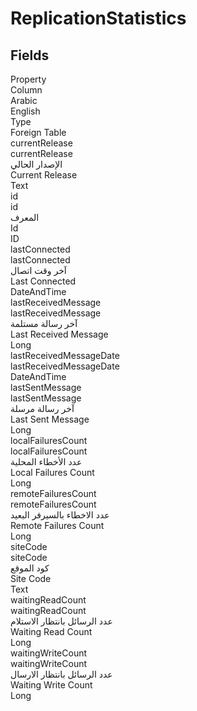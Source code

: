 # ReplicationStatistics

<ContentFilter/>

<div class='searchable'>

## Fields

<div class="row header-row">
<div class="cell">Property</div>
<div class="cell">Column</div>
<div class="cell">Arabic</div>
<div class="cell">English</div>
<div class="cell">Type</div>
<div class="cell">Foreign Table</div>
</div><div class="row searchable" id="currentRelease">
<div class="cell" data-label="Property">currentRelease</div>
<div class="cell" data-label="Column">currentRelease</div>
<div class="cell" data-label="Arabic">الإصدار الحالي</div>
<div class="cell" data-label="English">Current Release</div>
<div class="cell" data-label="Type">Text</div>

</div>

<div class="row searchable" id="id">
<div class="cell" data-label="Property">id</div>
<div class="cell" data-label="Column">id</div>
<div class="cell" data-label="Arabic">المعرف</div>
<div class="cell" data-label="English">Id</div>
<div class="cell" data-label="Type">ID</div>

</div>

<div class="row searchable" id="lastConnected">
<div class="cell" data-label="Property">lastConnected</div>
<div class="cell" data-label="Column">lastConnected</div>
<div class="cell" data-label="Arabic">آخر وقت اتصال</div>
<div class="cell" data-label="English">Last Connected</div>
<div class="cell" data-label="Type">DateAndTime</div>

</div>

<div class="row searchable" id="lastReceivedMessage">
<div class="cell" data-label="Property">lastReceivedMessage</div>
<div class="cell" data-label="Column">lastReceivedMessage</div>
<div class="cell" data-label="Arabic">آخر رسالة مستلمة</div>
<div class="cell" data-label="English">Last Received Message</div>
<div class="cell" data-label="Type">Long</div>

</div>

<div class="row searchable" id="lastReceivedMessageDate">
<div class="cell" data-label="Property">lastReceivedMessageDate</div>
<div class="cell" data-label="Column">lastReceivedMessageDate</div>
<div class="cell" data-label="Arabic"></div>
<div class="cell" data-label="English"></div>
<div class="cell" data-label="Type">DateAndTime</div>

</div>

<div class="row searchable" id="lastSentMessage">
<div class="cell" data-label="Property">lastSentMessage</div>
<div class="cell" data-label="Column">lastSentMessage</div>
<div class="cell" data-label="Arabic">آخر رسالة مرسلة</div>
<div class="cell" data-label="English">Last Sent Message</div>
<div class="cell" data-label="Type">Long</div>

</div>

<div class="row searchable" id="localFailuresCount">
<div class="cell" data-label="Property">localFailuresCount</div>
<div class="cell" data-label="Column">localFailuresCount</div>
<div class="cell" data-label="Arabic">عدد الأخطاء المحلية</div>
<div class="cell" data-label="English">Local Failures Count</div>
<div class="cell" data-label="Type">Long</div>

</div>

<div class="row searchable" id="remoteFailuresCount">
<div class="cell" data-label="Property">remoteFailuresCount</div>
<div class="cell" data-label="Column">remoteFailuresCount</div>
<div class="cell" data-label="Arabic">عدد الاخطاء بالسيرفر البعيد</div>
<div class="cell" data-label="English">Remote Failures Count</div>
<div class="cell" data-label="Type">Long</div>

</div>

<div class="row searchable" id="siteCode">
<div class="cell" data-label="Property">siteCode</div>
<div class="cell" data-label="Column">siteCode</div>
<div class="cell" data-label="Arabic">كود الموقع</div>
<div class="cell" data-label="English">Site Code</div>
<div class="cell" data-label="Type">Text</div>

</div>

<div class="row searchable" id="waitingReadCount">
<div class="cell" data-label="Property">waitingReadCount</div>
<div class="cell" data-label="Column">waitingReadCount</div>
<div class="cell" data-label="Arabic">عدد الرسائل بانتظار الاستلام</div>
<div class="cell" data-label="English">Waiting Read Count</div>
<div class="cell" data-label="Type">Long</div>

</div>

<div class="row searchable" id="waitingWriteCount">
<div class="cell" data-label="Property">waitingWriteCount</div>
<div class="cell" data-label="Column">waitingWriteCount</div>
<div class="cell" data-label="Arabic">عدد الرسائل بانتظار الارسال</div>
<div class="cell" data-label="English">Waiting Write Count</div>
<div class="cell" data-label="Type">Long</div>

</div>


</div>

